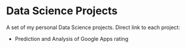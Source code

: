 # Data Science Projects 
A set of my personal Data Science projects. Direct link to each project:

* Prediction and Analysis of Google Apps rating
